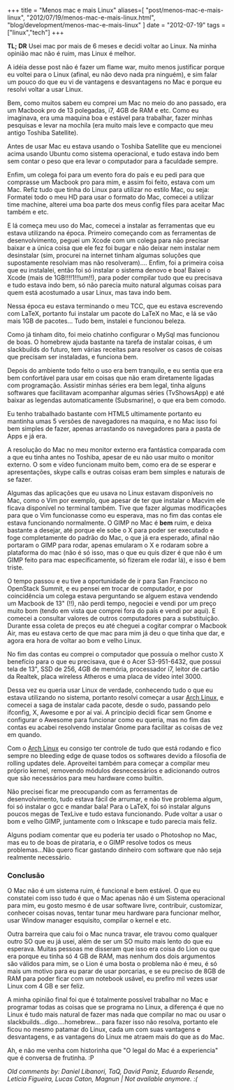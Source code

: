 +++
title = "Menos mac e mais Linux"
aliases=[
  "post/menos-mac-e-mais-linux",
  "2012/07/19/menos-mac-e-mais-linux.html",
  "blog/development/menos-mac-e-mais-linux"
]
date = "2012-07-19"
tags = ["linux","tech"]
+++

**TL; DR** Usei mac por mais de 6 meses e decidi voltar ao Linux. Na minha opinião
mac não é ruim, mas Linux é melhor.

A idéia desse post não é fazer um flame war, muito menos justificar porque eu
voltei para o Linux (afinal, eu não devo nada pra ninguém), e sim falar um
pouco do que eu vi de vantagens e desvantagens no Mac e porque eu resolvi
voltar a usar Linux.

Bem, como muitos sabem eu comprei um Mac no meio do ano passado, era um
Macbook pro de 13 polegadas, i7, 4GB de RAM e etc. Como eu imaginava, era uma
maquina boa e estável para trabalhar, fazer minhas pesquisas e levar na
mochila (era muito mais leve e compacto que meu antigo Toshiba Satellite).

Antes de usar Mac eu estava usando o Toshiba Satellite que eu mencionei acima
usando Ubuntu como sistema operacional, e tudo estava indo bem sem contar o
peso que era levar o computador para a faculdade sempre.

Enfim, um colega foi para um evento fora do país e eu pedi para que comprasse
um Macbook pro para mim, e assim foi feito, estava com um Mac. Refiz tudo que
tinha do Linux para utilizar no estilo Mac, ou seja: Formatei todo o meu HD
para usar o formato do Mac, comecei a utilizar time machine, alterei uma boa
parte dos meus config files para aceitar Mac também e etc.

E lá começa meu uso do Mac, comecei a instalar as ferramentas que eu estava
utilizando na época. Primeiro começando com as ferramentas de desenvolvimento,
peguei um Xcode com um colega para não precisar baixar e a única coisa que ele
fez foi bugar e não deixar nem instalar nem desinstalar (sim, procurei na internet
tinham algumas soluções que supostamente resolviam mas não resolveram)....
Enfim, foi a primeira coisa que eu instalalei, então foi só instalar o sistema denovo
e boa! Baixei o Xcode (mais de 1GB!!!!1!!!um!!), para poder compilar tudo que eu precisava
e tudo estava indo bem, só não parecia muito natural algumas coisas para quem
está acostumado a usar Linux, mas tava indo bem.

Nessa época eu estava terminando o meu TCC, que eu estava escrevendo com LaTeX,
portanto fui instalar um pacote do LaTeX no Mac, e lá se vão mais 1GB de pacotes...
Tudo bem, instalei e funcionou beleza.

Como já tinham dito, foi meio chatinho configurar o MySql mas funcionou de boas. O
homebrew ajuda bastante na tarefa de instalar coisas, é um slackbuilds do futuro,
tem várias receitas para resolver os casos de coisas que precisam ser instaladas,
e funciona bem.

Depois do ambiente todo feito o uso era bem tranquilo, e eu sentia que era bem
confortável para usar em coisas que não eram diretamente ligadas com programação.
Assistir minhas séries era bem legal, tinha alguns softwares que facilitavam
acompanhar algumas séries (TvShowsApp) e até baixar as legendas automaticamente
(Subsmarine), o que era bem comodo.

Eu tenho trabalhado bastante com HTML5 ultimamente portanto eu mantinha umas 5
versões de navegadores na maquina, e no Mac isso foi bem simples de fazer, apenas
arrastando os navegadores para a pasta de Apps e já era.

A resolução do Mac no meu monitor externo era fantástica comparada com a que eu
tinha antes no Toshiba, apesar de eu não usar muito o monitor externo. O som e
vídeo funcionam muito bem, como era de se esperar e apresentações, skype calls
e outras coisas eram bem simples e naturais de se fazer.

Algumas das aplicações que eu usava no Linux estavam disponíveis no Mac, como o
Vim por exemplo, que apesar de ter que instalar o Macvim ele ficava disponível
no terminal também. Tive que fazer algumas modificações para que o Vim funcionasse
como eu esperava, mas no fim das contas ele estava funcionando normalmente.
O GIMP no Mac é **bem** ruim, e deixa bastante a desejar, até porque ele sobe o
X para poder ser executado e foge completamente do padrão do Mac, o que já era
esperado, afinal não portaram o GIMP para rodar, apenas emularam o X e rodaram
sobre a plataforma do mac (não é só isso, mas o que eu quis dizer é que não é
um GIMP feito para mac específicamente, só fizeram ele rodar lá), e isso é bem
triste.

O tempo passou e eu tive a oportunidade de ir para San Francisco no OpenStack
Summit, e eu pensei em trocar de computador, e por coincidência um colega estava
perguntando se alguem estava vendendo um Macbook de 13" (!!), não perdi tempo,
negociei e vendi por um preço muito bom (tendo em vista que comprei fora do país
e vendi por aqui). E comecei a consultar valores de outros computadores para
a substituição. Durante essa coleta de preços eu até cheguei a cogitar comprar o
Macbook Air, mas eu estava certo de que mac para mim já deu o que tinha que dar,
e agora era hora de voltar ao bom e velho Linux.

No fim das contas eu comprei o computador que possuía o melhor custo X benefício
para o que eu precisava, que é o Acer S3-951-6432, que possui tela de 13", SSD de
256, 4GB de memória, processador i7, leitor de cartão da Realtek, placa wireless
Atheros e uma placa de vídeo intel 3000.

Dessa vez eu queria usar Linux de verdade, conhecendo tudo o que eu estava utilizando
no sistema, portanto resolvi começar a usar [Arch Linux](http://www.archlinux.org/), e comecei a saga de instalar
cada pacote, desde o sudo, passando pelo ifconfig, X, Awesome e por aí vai. A princípio
decidi ficar sem Gnome e configurar o Awesome para funcionar como eu queria, mas no fim
das contas eu acabei resolvendo instalar Gnome para facilitar as coisas de vez em quando.

Com o [Arch Linux](http://www.archlinux.org/) eu consigo ter controle de tudo que está rodando e fico sempre no bleeding
edge de quase todos os softwares devido a filosofia de rolling updates dele. Aproveitei
também para começar a compilar meu próprio kernel, removendo módulos desnecessários e
adicionando outros que são necessários para meu hardware como builtin.

Não precisei ficar me preocupando com as ferramentas de desenvolvimento, tudo estava fácil
de arrumar, e não tive problema algum, foi só instalar o gcc e mandar bala! Para o LaTeX,
foi só instalar alguns poucos megas de TexLive e tudo estava funcionando. Pude voltar a usar
o bom e velho GIMP, juntamente com o Inkscape e tudo parecia mais feliz.

Alguns podiam comentar que eu poderia ter usado o Photoshop no Mac, mas eu to de boas de
pirataria, e o GIMP resolve todos os meus problemas...Não quero ficar gastando dinheiro
com software que não seja realmente necessário.

### Conclusão

O Mac não é um sistema ruim, é funcional e bem estável. O que eu constatei com isso
tudo é que o Mac apenas não é um Sistema operacional para mim, eu gosto mesmo é de
usar software livre, contribuir, customizar, conhecer coisas novas, tentar tunar meu
hardware para funcionar melhor, usar Window manager esquisito, compilar o kernel e etc.

Outra barreira que caiu foi o Mac nunca travar, ele travou como qualquer outro SO que eu
já usei, além de ser um SO muito mais lento do que eu esperava. Muitas pessoas me
disseram que isso era coisa do Lion ou que era porque eu tinha só 4 GB de RAM, mas
nenhum dos dois argumentos são válidos para mim, se o Lion é uma bosta o problema não é meu,
é só mais um motivo para eu parar de usar porcarias, e se eu preciso de 8GB de RAM para poder
ficar com um notebook usável, eu prefiro mil vezes usar Linux com 4 GB e ser feliz.

A minha opinião final foi que é totalmente possível trabalhar no Mac e programar todas as
coisas que se programa no Linux, a diferença é que no Linux é tudo mais natural de fazer
mas nada que compilar no mac ou usar o slackbuilds...digo....homebrew... para fazer isso
não resolva, portanto ele ficou no mesmo patamar do Linux, cada um com suas vantagens e
desvantagens, e as vantagens do Linux me atraem mais do que as do Mac.

Ah, e não me venha com historinha que "O legal do Mac é a experiencia" que é conversa
de frutinha. :P



_Old comments by: Daniel Libanori, TaQ, David Paniz, Eduardo Resende, Letícia Figueira, Lucas Caton, Magnun | Not available anymore. :(_
